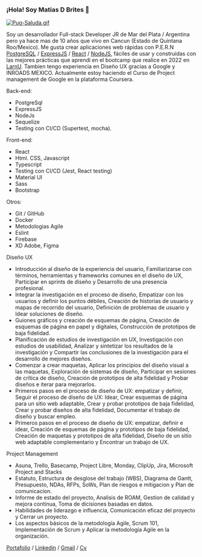 ### ¡Hola! Soy Matias D Brites 👋

[![Pug-Saluda.gif](https://i.postimg.cc/90N3ZXNZ/Pug-Saluda.gif)](https://postimg.cc/m1M6G44g)

Soy un desarrollador Full-stack Developer JR de Mar del Plata / Argentina pero ya hace mas de 10 años que vivo en Cancun (Estado de Quintana Roo/Mexico). Me gusta crear aplicaciones web rápidas con P.E.R.N    [PostgreSQL](https://www.postgresql.org/) / [ExpressJS](https://expressjs.com/es/) / [React](https://es.reactjs.org/) / [NodeJS](https://nodejs.org/en/), fáciles de usar y construidas con las mejores prácticas que aprendi en el bootcamp que realice en 2022 en [LarnU](https://www.larnu.com/bootcamp).
Tambien tengo experiencia en Diseño UX gracias a Google y INROADS MEXICO. Actualmente estoy haciendo el Curso de Project management de Google en la plataforma Coursera.

Back-end:
* PostgreSql
* ExpressJS
* NodeJs
* Sequelize
* Testing con CI/CD (Supertest, mocha).

Front-end:
* React 
* Html. CSS, Javascript
* Typescript
* Testing con CI/CD (Jest, React testing)
* Material UI
* Sass
* Bootstrap

Otros:
* Git / GitHub
* Docker
* Metodologias Agile
* Eslint
* Firebase
* XD Adobe, Figma

Diseño UX
* Introducción al diseño de la experiencia del usuario, Familiarizarse con términos, herramientas y frameworks comunes en el diseño de UX,
Participar en sprints de diseño y Desarrollo de una presencia profesional.
* Integrar la investigación en el proceso de diseño, Empatizar con los usuarios y definir los puntos débiles, Creación de historias de usuario y mapas de recorrido del usuario, Definición de problemas de usuario y Idear soluciones de diseño.
* Guiones gráficos y creación de esquemas de página, Creación de esquemas de página en papel y digitales, Construcción de prototipos de baja fidelidad.
* Planificación de estudios de investigación en UX, Investigación con estudios de usabilidad, Analizar y sintetizar los resultados de la investigación y Compartir las conclusiones de la investigación para el desarrollo de mejores diseños.
* Comenzar a crear maquetas, Aplicar los principios del diseño visual a las maquetas, Exploración de sistemas de diseño, Participar en sesiones de crítica de diseño, Creación de prototipos de alta fidelidad y Probar diseños e iterar para mejorarlos.
* Primeros pasos en el proceso de diseño de UX: empatizar y definir, Seguir el proceso de diseño de UX: Idear, Crear esquemas de página para un sitio web adaptable, Crear y probar prototipos de baja fidelidad, Crear y probar diseños de alta fidelidad, Documentar el trabajo de diseño y buscar empleo.
* Primeros pasos en el proceso de diseño de UX: empatizar, definir e idear, Creación de esquemas de página y prototipos de baja fidelidad, Creación de maquetas y prototipos de alta fidelidad, Diseño de un sitio web adaptable complementario y Encontrar un trabajo de UX.

Project Management
* Asuna, Trello, Basecamp, Project Libre, Monday, ClipUp, Jira, Microsoft Project and Stacks
* Estatuto, Estructura de desglose del trabajo (WBS), Diagrama de Gantt, Presupuesto, NDAs, RFPs, SoWs, Plan de riesgos e mitigacion y Plan de comunicacion.
* Informe de estado del proyecto, Analisis de ROAM, Gestion de calidad y mejora continua, Toma de dicisiones basadas en datos.
* Habilidades de liderazgo e influencia, Comunicación eficaz del proyecto y Cerrar un proyecto. 
* Los aspectos básicos de la metodología Agile, Scrum 101, Implementación de Scrum y Aplicar la metodología Agile en la organización.

[Portafolio](https://proyecto-final-react-mdb.vercel.app/) / [Linkedin](https://www.linkedin.com/in/matias-d-brites-9b0251a3/) / [Gmail](mailto:matias.brites@gmail.com) / [Cv](https://matiasdbrites.github.io/cv_mdb/)



<!-- **MatiasDBrites/MatiasDBrites** is a ✨ _special_ ✨ repository because its `README.md` (this file) appears on your GitHub profile.

Here are some ideas to get you started:

- 🔭 I’m currently working on ...
- 🌱 I’m currently learning ...
- 👯 I’m looking to collaborate on ...
- 🤔 I’m looking for help with ...
- 💬 Ask me about ...
- 📫 How to reach me: ...
- 😄 Pronouns: ...
- ⚡ Fun fact: ...
-->
